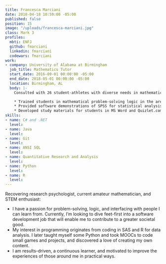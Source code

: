 ```yaml
---
title: Francesca Marciani
date: 2018-04-18 10:59:00 -05:00
published: false
position: 15
image: "/uploads/francesca-marciani.jpg"
class: Mark 3
profiles:
  mbti: ENFJ
  github: fmarciani
  linkedin: fmarciani
  codewars: fmarciani
work:
- company: University of Alabama at Birmingham
  job_title: Mathematics Tutor
  start_date: 2016-09-01 00:00:00 -05:00
  end_date: 2018-05-01 00:00:00 -05:00
  location: Birmingham, AL
  body: |-
    Consulted with 26 student-athletes with diverse needs in mathematics and psychology, and served as a substitute tutor in urgent cases as needed at the Hoke Hire Academic Center:

    * Trained students in mathematical problem-solving logic in the areas of calculus and algebra, and reframed complex psychological concepts within easy-to-understand concepts.
    * Provided software demonstrations of SPSS for statistical analysis.
    * Developed study materials for students in MS Word and Quizlet.com, including chapter outlines, quizzes, flow charts, and flashcards.
skills:
- name: C# and .NET
  level: 
- name: Java
  level: 
- name: Git
  level: 
- name: ANSI SQL
  level: 
- name: Quantitative Research and Analysis
  level: 
- name: Python
  level: 
- name: R
  level: 
---
```


Recovering research psychologist, current amateur mathematician, and STEM enthusiast:

* I have a passion for problem-solving, logic, and interfacing with people I can learn from. Currently, I’m looking to dive feet-first into a software development job that will enable me to contribute to a greater societal good.
* My interest in programming originates from coding in SAS and R for data analysis. I later taught myself some Python and took MOOCs to code small games and projects, and discovered a love of creating my own content.
* I am results-driven, a continuous learner, and motivated to improve the experiences of those around me in practical ways.